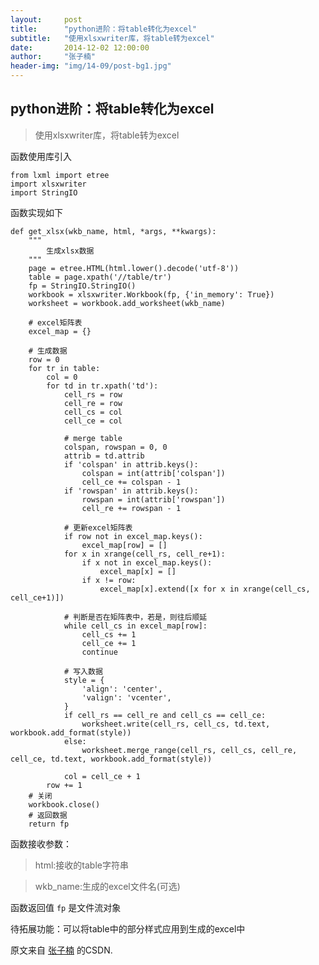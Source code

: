 ```yaml
---
layout:     post
title:      "python进阶：将table转化为excel"
subtitle:   "使用xlsxwriter库，将table转为excel"
date:       2014-12-02 12:00:00
author:     "张子楠"
header-img: "img/14-09/post-bg1.jpg"
---
```


<h2>python进阶：将table转化为excel</h2>
<blockquote>使用xlsxwriter库，将table转为excel</blockquote>

函数使用库引入

    from lxml import etree
    import xlsxwriter
    import StringIO

函数实现如下

    def get_xlsx(wkb_name, html, *args, **kwargs):
        """
            生成xlsx数据
        """
        page = etree.HTML(html.lower().decode('utf-8'))
        table = page.xpath('//table/tr')
        fp = StringIO.StringIO()
        workbook = xlsxwriter.Workbook(fp, {'in_memory': True})
        worksheet = workbook.add_worksheet(wkb_name)

        # excel矩阵表
        excel_map = {}

        # 生成数据
        row = 0
        for tr in table:
            col = 0
            for td in tr.xpath('td'):
                cell_rs = row
                cell_re = row
                cell_cs = col
                cell_ce = col

                # merge table
                colspan, rowspan = 0, 0
                attrib = td.attrib
                if 'colspan' in attrib.keys():
                    colspan = int(attrib['colspan'])
                    cell_ce += colspan - 1
                if 'rowspan' in attrib.keys():
                    rowspan = int(attrib['rowspan'])
                    cell_re += rowspan - 1

                # 更新excel矩阵表
                if row not in excel_map.keys():
                    excel_map[row] = []
                for x in xrange(cell_rs, cell_re+1):
                    if x not in excel_map.keys():
                        excel_map[x] = []
                    if x != row:
                        excel_map[x].extend([x for x in xrange(cell_cs, cell_ce+1)])

                # 判断是否在矩阵表中，若是，则往后顺延
                while cell_cs in excel_map[row]:
                    cell_cs += 1
                    cell_ce += 1
                    continue

                # 写入数据
                style = {
                    'align': 'center',
                    'valign': 'vcenter',
                }
                if cell_rs == cell_re and cell_cs == cell_ce:
                    worksheet.write(cell_rs, cell_cs, td.text, workbook.add_format(style))
                else:
                    worksheet.merge_range(cell_rs, cell_cs, cell_re, cell_ce, td.text, workbook.add_format(style))

                col = cell_ce + 1
            row += 1
        # 关闭
        workbook.close()
        # 返回数据
        return fp

函数接收参数：
<blockquote>html:接收的table字符串</blockquote>
<blockquote>wkb_name:生成的excel文件名(可选)</blockquote>

函数返回值 `fp` 是文件流对象

待拓展功能：可以将table中的部分样式应用到生成的excel中

<p>原文来自 <a href="http://blog.csdn.net/ngforever/">张子楠</a> 的CSDN.</p>
